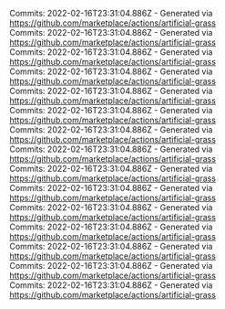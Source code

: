 Commits: 2022-02-16T23:31:04.886Z - Generated via https://github.com/marketplace/actions/artificial-grass
<br>
Commits: 2022-02-16T23:31:04.886Z - Generated via https://github.com/marketplace/actions/artificial-grass
<br>
Commits: 2022-02-16T23:31:04.886Z - Generated via https://github.com/marketplace/actions/artificial-grass
<br>
Commits: 2022-02-16T23:31:04.886Z - Generated via https://github.com/marketplace/actions/artificial-grass
<br>
Commits: 2022-02-16T23:31:04.886Z - Generated via https://github.com/marketplace/actions/artificial-grass
<br>
Commits: 2022-02-16T23:31:04.886Z - Generated via https://github.com/marketplace/actions/artificial-grass
<br>
Commits: 2022-02-16T23:31:04.886Z - Generated via https://github.com/marketplace/actions/artificial-grass
<br>
Commits: 2022-02-16T23:31:04.886Z - Generated via https://github.com/marketplace/actions/artificial-grass
<br>
Commits: 2022-02-16T23:31:04.886Z - Generated via https://github.com/marketplace/actions/artificial-grass
<br>
Commits: 2022-02-16T23:31:04.886Z - Generated via https://github.com/marketplace/actions/artificial-grass
<br>
Commits: 2022-02-16T23:31:04.886Z - Generated via https://github.com/marketplace/actions/artificial-grass
<br>
Commits: 2022-02-16T23:31:04.886Z - Generated via https://github.com/marketplace/actions/artificial-grass
<br>
Commits: 2022-02-16T23:31:04.886Z - Generated via https://github.com/marketplace/actions/artificial-grass
<br>
Commits: 2022-02-16T23:31:04.886Z - Generated via https://github.com/marketplace/actions/artificial-grass
<br>
Commits: 2022-02-16T23:31:04.886Z - Generated via https://github.com/marketplace/actions/artificial-grass
<br>
